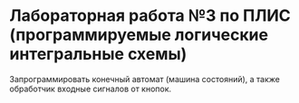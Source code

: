 # Лабораторная работа №3 по ПЛИС (программируемые логические интегральные схемы)
Запрограммировать конечный автомат (машина состояний), а также обработчик входные сигналов от кнопок.
